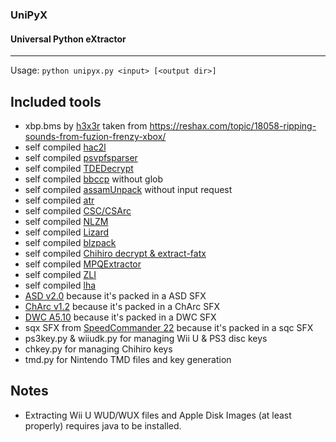 ### UniPyX
#### Universal Python eXtractor
---
Usage: `python unipyx.py <input> [<output dir>]`

## Included tools
* xbp.bms by [h3x3r](https://reshax.com/profile/183-h3x3r/) taken from https://reshax.com/topic/18058-ripping-sounds-from-fuzion-frenzy-xbox/
* self compiled [hac2l](https://github.com/Atmosphere-NX/hac2l)
* self compiled [psvpfsparser](https://github.com/motoharu-gosuto/psvpfstools/tree/io-api)
* self compiled [TDEDecrypt](https://github.com/Aftersol/TDEDecrypt)
* self compiled [bbccp](https://github.com/ethandicks/bbc-disk-tools) without glob
* self compiled [assamUnpack](https://github.com/refint/assamUnpack) without input request
* self compiled [atr](https://github.com/jhallen/atari-tools)
* self compiled [CSC/CSArc](https://github.com/fusiyuan2010/CSC)
* self compiled [NLZM](https://github.com/nauful/NLZM)
* self compiled [Lizard](https://github.com/inikep/lizard)
* self compiled [blzpack](https://github.com/jibsen/brieflz)
* self compiled [Chihiro decrypt & extract-fatx](https://github.com/JayFoxRox/Chihiro-Tools)
* self compiled [MPQExtractor](https://github.com/Kanma/MPQExtractor)
* self compiled [ZLI](https://github.com/facebook/openzl)
* self compiled [lha](https://github.com/jca02266/lha)
* [ASD v2.0](http://fileformats.archiveteam.org/wiki/ASD_Archiver) because it's packed in a ASD SFX
* [ChArc v1.2](http://fileformats.archiveteam.org/wiki/ChArc) because it's packed in a ChArc SFX
* [DWC A5.10](http://fileformats.archiveteam.org/wiki/DWC) because it's packed in a DWC SFX
* sqx SFX from [SpeedCommander 22](https://www.speedproject.com/) because it's packed in a sqc SFX
* ps3key.py & wiiudk.py for managing Wii U & PS3 disc keys
* chkey.py for managing Chihiro keys
* tmd.py for Nintendo TMD files and key generation

## Notes
* Extracting Wii U WUD/WUX files and Apple Disk Images (at least properly) requires java to be installed.
